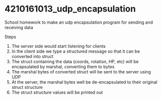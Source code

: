 # 4210161013_udp_encapsulation
School homework to make an udp encapsulation program for sending and receiving data

Steps
1. The server side would start listening for clients
2. In the client side we type a structured message so that it can be converted into struct
3. The struct containing the data (coords, rotation, HP, etc) will be encapsulated by marshal, converting them to bytes
4. The marshal bytes of converted struct will be sent to the server using UDP
5. At the server, the marshal bytes well be de-encapsulated to their original struct structure
6. The struct structure values will be printed out
